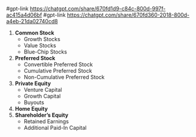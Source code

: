 #gpt-link https://chatgpt.com/share/670fd1d9-c84c-800d-997f-ac415a4d06bf
#gpt-link https://chatgpt.com/share/670fd360-2018-800d-a4eb-21da02740cd8
1. **Common Stock**
    - Growth Stocks
    - Value Stocks
    - Blue-Chip Stocks
2. **Preferred Stock**
    - Convertible Preferred Stock
    - Cumulative Preferred Stock
    - Non-Cumulative Preferred Stock
3. **Private Equity**
    - Venture Capital
    - Growth Capital
    - Buyouts
4. **Home Equity**
5. **Shareholder’s Equity**
    - Retained Earnings
    - Additional Paid-In Capital